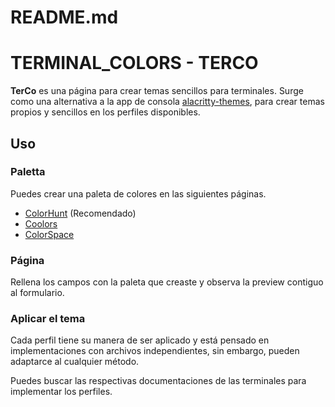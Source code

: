 # README.md

# TERMINAL_COLORS - TERCO

**TerCo** es una página para crear temas sencillos para terminales. Surge como una alternativa a la app de consola [alacritty-themes](https://github.com/alacritty/alacritty-theme), para crear temas propios y sencillos en los perfiles disponibles.

## Uso

### Paletta

Puedes crear una paleta de colores en las siguientes páginas.

- [ColorHunt](https://colorhunt.co/) (Recomendado)
- [Coolors](https://coolors.co/)
- [ColorSpace](https://mycolor.space/)

### Página

Rellena los campos con la paleta que creaste y observa la preview contiguo al formulario.

### Aplicar el tema

Cada perfil tiene su manera de ser aplicado y está pensado en implementaciones con archivos independientes, sin embargo, pueden adaptarce al cualquier método.

Puedes buscar las respectivas documentaciones de las terminales para implementar los perfiles.